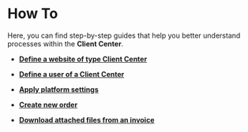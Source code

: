 # How To

Here, you can find step-by-step guides that help you better understand processes within the **Client Center**.

* **[Define a website of type Client Center](define-a-new-cc.md)**

* **[Define a user of a Client Center](setup-a-new-user-account.md)**

* **[Apply platform settings](apply-platform-settings.md)**

* **[Create new order](create-new-order.md)**

* **[Download attached files from an invoice](download-attachments.md)**
    
